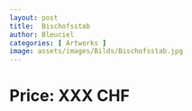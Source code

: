 ```yaml
---
layout: post
title:  Bischofsstab
author: Bleuciel
categories: [ Artworks ]
image: assets/images/Bilds/Bischofsstab.jpg
---
```

# Price: XXX CHF
